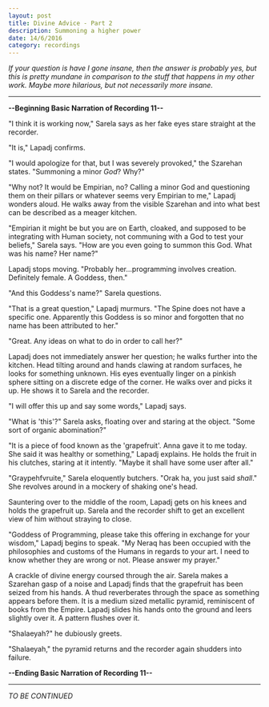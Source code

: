 ```yaml
---
layout: post
title: Divine Advice - Part 2
description: Summoning a higher power
date: 14/6/2016
category: recordings
---
```


*If your question is have I gone insane, then the answer is probably yes, but this is pretty mundane in comparison to the stuff that happens in my other work. Maybe more hilarious, but not necessarily more insane.*

---

**--Beginning Basic Narration of Recording 11--**

"I think it is working now," Sarela says as her fake eyes stare straight at the recorder.

"It is," Lapadj confirms.

"I would apologize for that, but I was severely provoked," the Szarehan states. "Summoning a minor *God*? Why?"

"Why not? It would be Empirian, no? Calling a minor God and questioning them on their pillars or whatever seems very Empirian to me," Lapadj wonders aloud. He walks away from the visible Szarehan and into what best can be described as a meager kitchen.

"Empirian it might be but you are on Earth, cloaked, and supposed to be integrating with Human society, not communing with a God to test your beliefs," Sarela says. "How are you even going to summon this God. What was his name? Her name?"

Lapadj stops moving. "Probably her...programming involves creation. Definitely female. A Goddess, then."

"And this Goddess's name?" Sarela questions.

"That is a great question," Lapadj murmurs. "The Spine does not have a specific one. Apparently this Goddess is so minor and forgotten that no name has been attributed to her."

"Great. Any ideas on what to do in order to call her?"

Lapadj does not immediately answer her question; he walks further into the kitchen. Head tilting around and hands clawing at random surfaces, he looks for something unknown. His eyes eventually linger on a pinkish sphere sitting on a discrete edge of the corner. He walks over and picks it up. He shows it to Sarela and the recorder.

"I will offer this up and say some words," Lapadj says.

"What is 'this'?" Sarela asks, floating over and staring at the object. "Some sort of organic abomination?"

"It is a piece of food known as the 'grapefruit'. Anna gave it to me today. She said it was healthy or something," Lapadj explains. He holds the fruit in his clutches, staring at it intently. "Maybe it shall have some user after all."

"Graypehfvruite," Sarela eloquently butchers. "Orak ha, you just said *shall*." She revolves around in a mockery of shaking one's head.

Sauntering over to the middle of the room, Lapadj gets on his knees and holds the grapefruit up. Sarela and the recorder shift to get an excellent view of him without straying to close.

"Goddess of Programming, please take this offering in exchange for your wisdom," Lapadj begins to speak. "My Neraq has been occupied with the philosophies and customs of the Humans in regards to your art. I need to know whether they are wrong or not. Please answer my prayer."

A crackle of divine energy coursed through the air. Sarela makes a Szarehan gasp of a noise and Lapadj finds that the grapefruit has been seized from his hands. A thud reverberates through the space as something appears before them. It is a medium sized metallic pyramid, reminiscent of books from the Empire. Lapadj slides his hands onto the ground and leers slightly over it. A pattern flushes over it.

"Shalaeyah?" he dubiously greets.

"Shalaeyah," the pyramid returns and the recorder again shudders into failure.

**--Ending Basic Narration of Recording 11--**

---

*TO BE CONTINUED*
